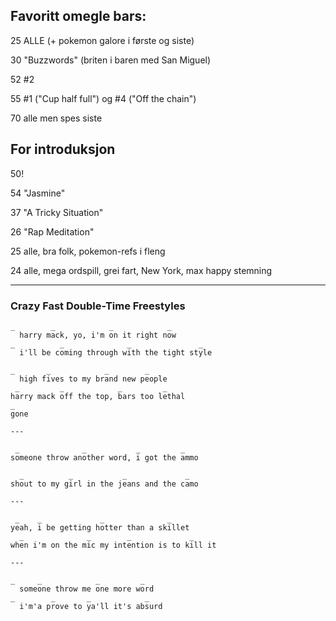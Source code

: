 
## Favoritt omegle bars:

25 ALLE (+ pokemon galore i første og siste)

30 "Buzzwords" (briten i baren med San Miguel)

52 #2

55 #1 ("Cup half full") og #4 ("Off the chain")

70  alle men spes siste


## For introduksjon

50!

54 "Jasmine"

37 "A Tricky Situation"

26 "Rap Meditation"

25 alle, bra folk, pokemon-refs i fleng

24 alle, mega ordspill, grei fart, New York, max happy stemning

___

### Crazy Fast Double-Time Freestyles

```
_ 		 _			  _			   _
  harry mack, yo, i'm on it right now
_		   _              _               _
  i'll be coming through with the tight style

_       _            _        _
  high fives to my brand new people
 _         _            _         _
harry mack off the top, bars too lethal
_
gone

---

 _              _           _         _
someone throw another word, i got the ammo

  _          _           _             _
shout to my girl in the jeans and the camo

---

 _	  _           	_			   _
yeah, i be getting hotter than a skillet
  _              _        _             _
when i'm on the mic my intention is to kill it

---

_     _            _         _
  someone throw me one more word
_        _       _            _ 
  i'm'a prove to ya'll it's absurd



``` 

